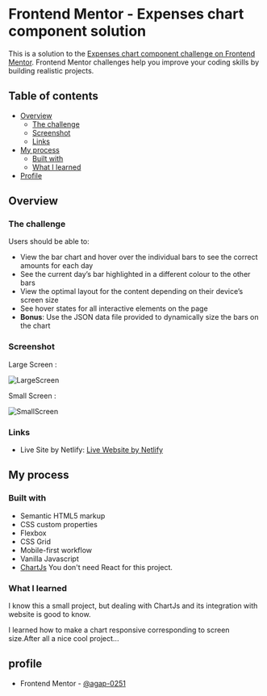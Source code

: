 # Frontend Mentor - Expenses chart component solution

This is a solution to the [Expenses chart component challenge on Frontend Mentor](https://www.frontendmentor.io/challenges/expenses-chart-component-e7yJBUdjwt). Frontend Mentor challenges help you improve your coding skills by building realistic projects. 

## Table of contents

- [Overview](#overview)
  - [The challenge](#the-challenge)
  - [Screenshot](#screenshot)
  - [Links](#link)
- [My process](#my-process)
  - [Built with](#built-with)
  - [What I learned](#what-i-learned)
- [Profile](#profile)


## Overview

### The challenge

Users should be able to:

- View the bar chart and hover over the individual bars to see the correct amounts for each day
- See the current day’s bar highlighted in a different colour to the other bars
- View the optimal layout for the content depending on their device’s screen size
- See hover states for all interactive elements on the page
- **Bonus**: Use the JSON data file provided to dynamically size the bars on the chart

### Screenshot
Large Screen :

![LargeScreen](https://user-images.githubusercontent.com/121557455/224733279-4a923820-1fc5-4582-a1dd-d93206aa45c4.png)

Small Screen :

![SmallScreen](https://user-images.githubusercontent.com/121557455/224733781-239dfed8-e973-499c-b609-af8daa55157d.png)

### Links
- Live Site by Netlify: [Live Website by Netlify](https://enchanting-tarsier-234689.netlify.app)

## My process

### Built with

- Semantic HTML5 markup
- CSS custom properties
- Flexbox
- CSS Grid
- Mobile-first workflow
- Vanilla Javascript
- [ChartJs](https://www.chartjs.org)
You don't need React for this project.

### What I learned

I know this a small project, but dealing with ChartJs and its integration with website is good to know.

I learned how to make a chart responsive corresponding to screen size.After all a nice cool project...


## profile
- Frontend Mentor - [@agap-0251](https://www.frontendmentor.io/profile/agap-0251)

